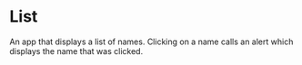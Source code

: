 # List
An app that displays a list of names. Clicking on a name calls an alert which displays the name that was clicked.
